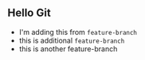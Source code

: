 ## Hello Git

- I'm adding this from `feature-branch`
- this is additional `feature-branch`
- this is another feature-branch

